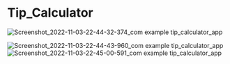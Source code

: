 # Tip_Calculator
![Screenshot_2022-11-03-22-44-32-374_com example tip_calculator_app](https://user-images.githubusercontent.com/63640474/199788824-4f7b8e7e-072e-4134-8f3c-01e8a13a9f71.jpg)

![Screenshot_2022-11-03-22-44-43-960_com example tip_calculator_app](https://user-images.githubusercontent.com/63640474/199789188-c057c6c5-31d0-40e3-9aea-b10ca3b44da9.jpg)
![Screenshot_2022-11-03-22-45-00-591_com example tip_calculator_app](https://user-images.githubusercontent.com/63640474/199789334-eb3ebe77-9595-49ad-b960-19ed26c77e90.jpg)
